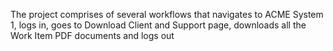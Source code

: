 The project comprises of several workflows that navigates to ACME System 1, logs in, goes to Download Client and Support page, downloads all the Work Item PDF documents and logs out
